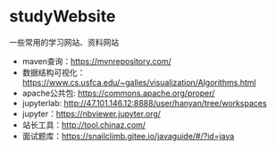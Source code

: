 # studyWebsite
一些常用的学习网站、资料网站

- maven查询：https://mvnrepository.com/
- 数据结构可视化：https://www.cs.usfca.edu/~galles/visualization/Algorithms.html
- apache公共包: https://commons.apache.org/proper/
- jupyterlab: http://47.101.146.12:8888/user/hanyan/tree/workspaces
- jupyter：https://nbviewer.jupyter.org/
- 站长工具：http://tool.chinaz.com/
- 面试题库：https://snailclimb.gitee.io/javaguide/#/?id=java
